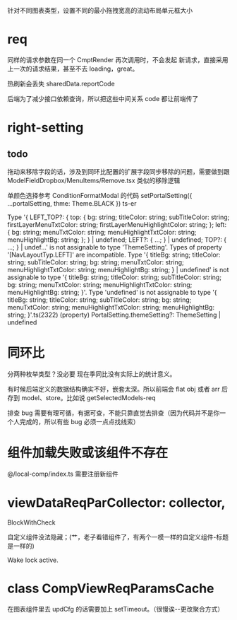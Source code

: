 针对不同图表类型，设置不同的最小拖拽宽高的流动布局单元框大小

# req

同样的请求参数在同一个 CmptRender 再次调用时，不会发起 新请求，直接采用上一次的请求结果，甚至不去 loading，great。

热刷新会丢失 sharedData.reportCode

后端为了减少接口依赖查询，所以把这些中间关系 code 都让前端传了

# right-setting

## todo

拖动来移除字段的话，涉及到同环比配置的扩展字段同步移除的问题，需要做到跟 ModelFieldDropbox/MenuItems/Remove.tsx 类似的移除逻辑

单颜色选择参考 ConditionFormatModal 的代码
setPortalSetting({ ...portalSetting, thme: Theme.BLACK }) ts-er

Type '{ LEFT_TOP?: { top: { bg: string; titleColor: string; subTitleColor: string; firstLayerMenuTxtColor: string; firstLayerMenuHighlightColor: string; }; left: { bg: string; menuTxtColor: string; menuHighlightTxtColor: string; menuHighlightBg: string; }; } | undefined; LEFT?: { ...; } | undefined; TOP?: { ...; } | undef...' is not assignable to type 'ThemeSetting'.
Types of property '[NavLayoutTyp.LEFT]' are incompatible.
Type '{ titleBg: string; titleColor: string; subTitleColor: string; bg: string; menuTxtColor: string; menuHighlightTxtColor: string; menuHighlightBg: string; } | undefined' is not assignable to type '{ titleBg: string; titleColor: string; subTitleColor: string; bg: string; menuTxtColor: string; menuHighlightTxtColor: string; menuHighlightBg: string; }'.
Type 'undefined' is not assignable to type '{ titleBg: string; titleColor: string; subTitleColor: string; bg: string; menuTxtColor: string; menuHighlightTxtColor: string; menuHighlightBg: string; }'.ts(2322)
(property) PortalSetting.themeSetting?: ThemeSetting | undefined

# 同环比

分两种枚举类型？没必要
现在季同比没有实际上的统计意义。

有时候后端定义的数据结构确实不好，嵌套太深。所以前端会 flat obj 或者 arr 后存到 model、store。比如说 getSelectedModels-req

排查 bug 需要有理可循，有据可查，不能只靠直觉去排查（因为代码并不是你一个人完成的，所以有些 bug 必须一点点找线索）

# 组件加载失败或该组件不存在

@/local-comp/index.ts 需要注册新组件

# viewDataReqParCollector: collector,

BlockWithCheck

自定义组件没法隐藏；(艹，老子看错组件了，有两个一模一样的自定义组件-标题是一样的)

Wake lock active.

# class CompViewReqParamsCache

在图表组件里去 updCfg 的话需要加上 setTimeout。（很慢诶--更改聚合方式）
